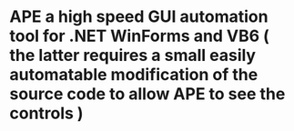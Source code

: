 # APE a high speed GUI automation tool for .NET WinForms and VB6 ( the latter requires a small easily automatable modification of the source code to allow APE to see the controls )
